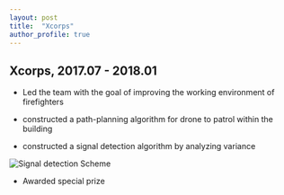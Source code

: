 ```yaml
---
layout: post
title:  "Xcorps"
author_profile: true
---
```


## Xcorps, 2017.07 - 2018.01 
- Led the team with the goal of improving the working environment of firefighters

- constructed a path-planning algorithm for drone to patrol within the building

- constructed a signal detection algorithm by analyzing variance

![Signal detection Scheme](/Xcorps_Signal_detection.PNG)

- Awarded special prize